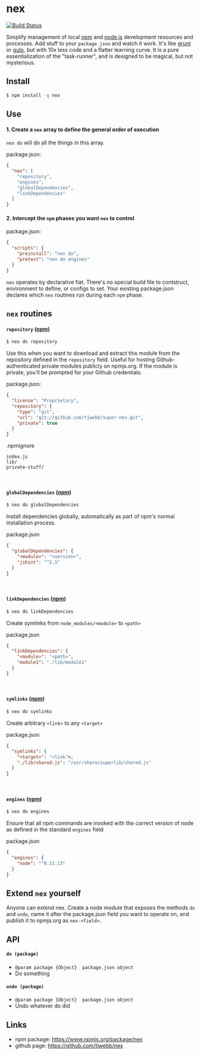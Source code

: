 # nex

[![Build Status](https://travis-ci.org/tjwebb/nex.png)](https://travis-ci.org/tjwebb/nex)

Simplify management of local [npm](npmjs.org) and [node.js](nodejs.org) development resources and processes. Add stuff to your `package.json` and watch it work. It's like [grunt](http://gruntjs.com) or [gulp](http://gulpjs.com), but with 10x less code and a flatter learning curve. It is a pure essentialization of the "task-runner", and is designed to be magical, but not mysterious.

## Install
```sh
$ npm install -g nex
```

## Use

#### 1. Create a `nex` array to define the general order of execution
`nex do` will do all the things in this array.

package.json:
```json
{
  "nex": [
    "repository",
    "engines",
    "globalDependencies",
    "linkDependencies"
  ]
}
```

#### 2. Intercept the `npm` phases you want `nex` to control
package.json:
```json
{
  "scripts": {
    "preinstall": "nex do",
    "pretest": "nex do engines"
  }
}
```
`nex` operates by declarative fiat. There's no special build file to contstruct, environment to define, or configs to set. Your existing package.json declares which `nex` routines run during each `npm` phase.

## `nex` routines

#### `repository` ([npm](https://www.npmjs.org/package/nex-repository))
```sh
$ nex do repository
```
Use this when you want to download and extract this module from the repository defined in the `repository` field. Useful for hosting Github-authenticated private modules publicly on npmjs.org. If the module is private, you'll be prompted for your Github credentials.

package.json:
```json
{
  "license": "Proprietary",
  "repository": {
    "type": "git",
    "url": "git://github.com/tjwebb/super-nex.git",
    "private": true
  }
}

```
.npmignore
```
index.js
lib/
private-stuff/
```
<br/>

#### `globalDependencies` ([npm](https://www.npmjs.org/package/nex-global-dependencies))
```sh
$ nex do globalDependencies
```
Install dependencies globally, automatically as part of npm's normal installation process.

package.json
```json
{
  "globalDependencies": {
    "<module>": "<version>",
    "jshint": "^2.5"
  }
}
```
<br/>

#### `linkDependencies` ([npm](https://www.npmjs.org/package/nex-link-dependencies))
```sh
$ nex do linkDependencies
```
Create symlinks from `node_modules/<module>` to `<path>`

package.json
```json
{
  "linkDependencies": {
    "<module>": "<path>",
    "module1": "./lib/module1"
  }
}
```
<br/>

#### `symlinks` ([npm](https://www.npmjs.org/package/symlinks))
```sh
$ nex do symlinks
```
Create arbitrary `<link>` to any `<target>`

package.json
```json
{
  "symlinks": {
    "<target>": "<link">,
    "./lib/shared.js": "/usr/share/superlib/shared.js"
  }
}
```
<br/>

#### `engines` ([npm](https://www.npmjs.org/package/engines))
```sh
$ nex do engines
```
Ensure that all npm commands are invoked with the correct version of node as defined in the standard `engines` field

package.json
```json
{
  "engines": {
    "node": "^0.11.13"
  }
}
```

## Extend `nex` yourself
Anyone can extend nex. Create a node module that exposes the methods `do` and `undo`, name it after the package.json field you want to operate on, and publish it to npmjs.org as `nex-<field>`.

## API

#### `do (package)`
  - `@param package {Object}  package.json object`
  - Do something

#### `undo (package)`
  - `@param package {Object}  package.json object`
  - Undo whatever do did

## Links
- npm package: <https://www.npmjs.org/package/nex>
- github page: <https://github.com/tjwebb/nex>
